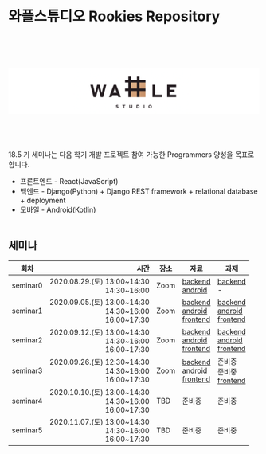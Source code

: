 # 와플스튜디오 Rookies Repository
<br><br><br><br>![wafflestudio_logo](wafflestudio_logo.png)<br><br><br><br><br>
18.5 기 세미나는 다음 학기 개발 프로젝트 참여 가능한 Programmers 양성을 목표로 합니다.
* 프론트엔드 - React(JavaScript)
* 백엔드 - Django(Python) + Django REST framework + relational database + deployment
* 모바일 - Android(Kotlin)
<br><br>
## 세미나


| 회차 | 시간 | 장소 | 자료 | 과제 |
| --- | ---: | --- | --- | --- |
| seminar0 | 2020.08.29.(토) 13:00\~14:30 <br>14:30\~16:00 | Zoom | [backend](backend/seminar0)<br>[android](android/lecture0)  | [backend](backend/seminar0/assignment.md)<br> -  |
| seminar1 | 2020.09.05.(토) 13:00~14:30<br>14:30\~16:00<br>16:00\~17:30  | Zoom | [backend](backend/seminar1)<br>[android](android/lecture1)<br>[frontend](frontend/seminar-1)  |[backend](backend/seminar1/assignment.md)<br>[android](android/assignment1) <br>[frontend](frontend/seminar-1/assignment.md) |
| seminar2 | 2020.09.12.(토) 13:00~14:30<br>14:30\~16:00<br>16:00\~17:30  | Zoom |  [backend](backend/seminar2)<br>[android](android/lecture2)<br>[frontend](frontend/seminar-2)  |[backend](backend/seminar2/assignment.md)<br>[android](android/assignment2)<br> [frontend](frontend/seminar-2/assignment.md) |
| seminar3 | 2020.09.26.(토) 12:30~14:30<br>14:30\~16:00<br>16:00\~17:30  | Zoom |  [backend](backend/seminar3)<br>[android](android/lecture3)<br>[frontend](frontend/seminar-3)  | 준비중<br>준비중<br>[frontend](frontend/seminar-3/assignment.md) |
| seminar4 | 2020.10.10.(토) 13:00~14:30<br>14:30\~16:00<br>16:00\~17:30  | TBD | 준비중| 준비중|
| seminar5 | 2020.11.07.(토) 13:00~14:30<br>14:30\~16:00<br>16:00\~17:30  | TBD | 준비중| 준비중|

